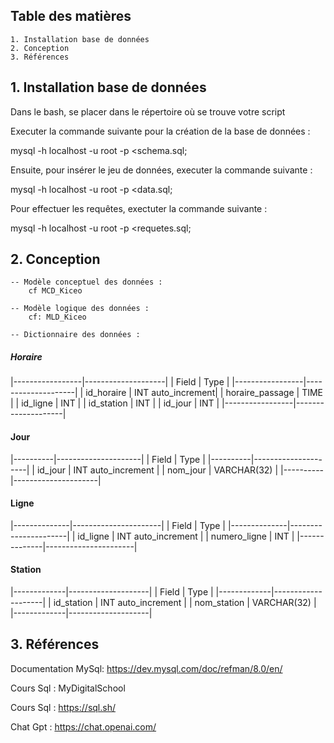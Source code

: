 ## Table des matières ##
    1. Installation base de données
    2. Conception
    3. Références

##  1. Installation base de données

Dans le bash, se placer dans le répertoire où se trouve votre script

Executer la commande suivante pour la création de la base de données : 

mysql -h localhost -u root -p <schema.sql;

Ensuite, pour insérer le jeu de données, executer la commande suivante : 

mysql -h localhost -u root -p <data.sql;

Pour effectuer les requêtes, exectuter la commande suivante : 

mysql -h localhost -u root -p <requetes.sql;



## 2. Conception

    -- Modèle conceptuel des données : 
        cf MCD_Kiceo 

    -- Modèle logique des données : 
        cf: MLD_Kiceo

    -- Dictionnaire des données : 

##### Horaire ####
|-----------------|--------------------|
| Field           | Type               | 
|-----------------|--------------------|
| id_horaire      | INT  auto_increment|
| horaire_passage | TIME               |
| id_ligne        | INT                | 
| id_station      | INT                | 
| id_jour         | INT                | 
|-----------------|--------------------|

#### Jour ####
|----------|---------------------|
| Field    | Type                | 
|----------|---------------------|
| id_jour  | INT auto_increment  | 
| nom_jour | VARCHAR(32)         | 
|----------|---------------------|

#### Ligne ####
|--------------|----------------------|
| Field        | Type                 | 
|--------------|----------------------|
| id_ligne     | INT auto_increment   |
| numero_ligne | INT                  |
|--------------|----------------------|

#### Station ####
|-------------|--------------------|
| Field       | Type               | 
|-------------|--------------------|
| id_station  | INT auto_increment |
| nom_station | VARCHAR(32)        |  
|-------------|--------------------|



## 3. Références

Documentation MySql: 
https://dev.mysql.com/doc/refman/8.0/en/

Cours Sql : MyDigitalSchool

Cours Sql : https://sql.sh/

Chat Gpt : https://chat.openai.com/




